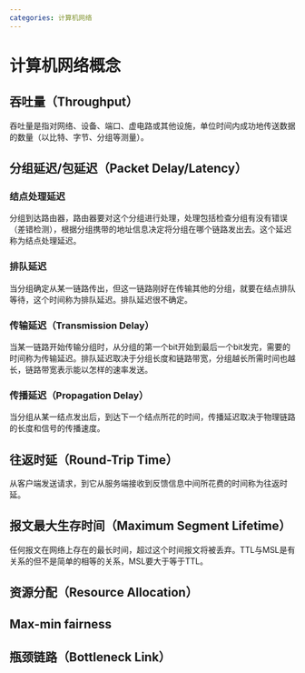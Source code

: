 ```yaml
---
categories: 计算机网络
---
```


# 计算机网络概念

## 吞吐量（Throughput）
吞吐量是指对网络、设备、端口、虚电路或其他设施，单位时间内成功地传送数据的数量（以比特、字节、分组等测量）。
## 分组延迟/包延迟（Packet Delay/Latency）
### 结点处理延迟
分组到达路由器，路由器要对这个分组进行处理，处理包括检查分组有没有错误（差错检测），根据分组携带的地址信息决定将分组在哪个链路发出去。这个延迟称为结点处理延迟。
### 排队延迟
当分组确定从某一链路传出，但这一链路刚好在传输其他的分组，就要在结点排队等待，这个时间称为排队延迟。排队延迟很不确定。
### 传输延迟（Transmission Delay）
当某一链路开始传输分组时，从分组的第一个bit开始到最后一个bit发完，需要的时间称为传输延迟。排队延迟取决于分组长度和链路带宽，分组越长所需时间也越长，链路带宽表示能以怎样的速率发送。
### 传播延迟（Propagation Delay）
当分组从某一结点发出后，到达下一个结点所花的时间，传播延迟取决于物理链路的长度和信号的传播速度。
## 往返时延（Round-Trip Time）
从客户端发送请求，到它从服务端接收到反馈信息中间所花费的时间称为往返时延。
## 报文最大生存时间（Maximum Segment Lifetime）
任何报文在网络上存在的最长时间，超过这个时间报文将被丢弃。TTL与MSL是有关系的但不是简单的相等的关系，MSL要大于等于TTL。  

## 资源分配（Resource Allocation）   


## Max-min fairness

## 瓶颈链路（Bottleneck Link）
